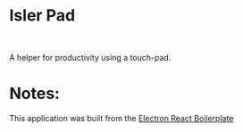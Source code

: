 <h1>Isler Pad</h1>

<br />

A helper for productivity using a touch-pad.

# Notes:

This application was built from the [Electron React Boilerplate](https://github.com/electron-react-boilerplate/electron-react-boilerplate)
